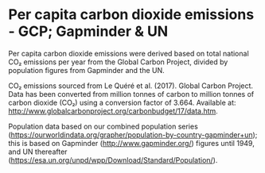 # Per capita carbon dioxide emissions - GCP; Gapminder & UN

Per capita carbon dioxide emissions were derived based on total national CO₂ emissions per year from the Global Carbon Project, divided by population figures from Gapminder and the UN.

CO₂ emissions sourced from Le Quéré et al. (2017). Global Carbon Project. Data has been converted from million tonnes of carbon to million tonnes of carbon dioxide (CO₂) using a conversion factor of 3.664. Available at: http://www.globalcarbonproject.org/carbonbudget/17/data.htm.

Population data based on our combined population series (https://ourworldindata.org/grapher/population-by-country-gapminder+un); this is based on Gapminder (http://www.gapminder.org/) figures until 1949, and UN thereafter (https://esa.un.org/unpd/wpp/Download/Standard/Population/).
